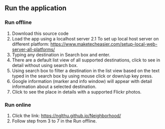 ## Run the application
### Run offline

1. Download this source code 
2. Load the app using a localhost server
2.1 To set up local host server on different platform: https://www.maketecheasier.com/setup-local-web-server-all-platforms/
3. Typing any destination in Search box and enter. 
4. There are a default list view of all supported destinations, click to see in detail without using search box. 
5. Using search box to filter a destination in the list view based on the text typed in the search box by using mouse click or down/up key press.
6. Google information (marker and info window) will appear with detail information about a selected destination.
7. Click to see the place in details with a supported Flickr photos.


### Run online

1. Click the link: https://nglthu.github.io/Neighborhood/
2. Follow step from 3 to 7 in the Run offline. 